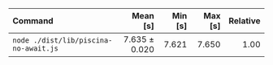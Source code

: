 | Command | Mean [s] | Min [s] | Max [s] | Relative |
|:---|---:|---:|---:|---:|
| `node ./dist/lib/piscina-no-await.js` | 7.635 ± 0.020 | 7.621 | 7.650 | 1.00 |
